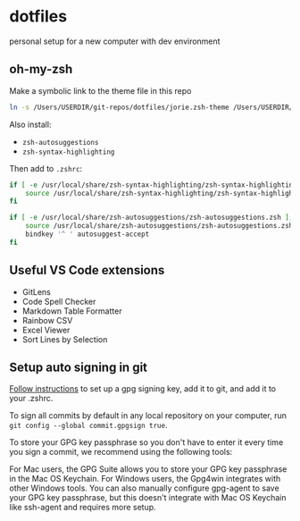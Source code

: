 # dotfiles

personal setup for a new computer with dev environment

## oh-my-zsh

Make a symbolic link to the theme file in this repo

```bash
ln -s /Users/USERDIR/git-repos/dotfiles/jorie.zsh-theme /Users/USERDIR/.oh-my-zsh/themes/jorie.zsh-theme
```

Also install:
* `zsh-autosuggestions`
* `zsh-syntax-highlighting`

Then add to `.zshrc`:

```bash
if [ -e /usr/local/share/zsh-syntax-highlighting/zsh-syntax-highlighting.zsh ]; then
    source /usr/local/share/zsh-syntax-highlighting/zsh-syntax-highlighting.zsh
fi

if [ -e /usr/local/share/zsh-autosuggestions/zsh-autosuggestions.zsh ]; then
    source /usr/local/share/zsh-autosuggestions/zsh-autosuggestions.zsh
    bindkey '^ ' autosuggest-accept
fi
```

## Useful VS Code extensions

* GitLens
* Code Spell Checker
* Markdown Table Formatter
* Rainbow CSV
* Excel Viewer
* Sort Lines by Selection

## Setup auto signing in git

[Follow instructions](https://docs.github.com/en/github/authenticating-to-github/about-commit-signature-verification) to set up a gpg signing key, add it to git, and add it to your .zshrc.

To sign all commits by default in any local repository on your computer, run `git config --global commit.gpgsign true`.

To store your GPG key passphrase so you don't have to enter it every time you sign a commit, we recommend using the following tools:

For Mac users, the GPG Suite allows you to store your GPG key passphrase in the Mac OS Keychain.
For Windows users, the Gpg4win integrates with other Windows tools.
You can also manually configure gpg-agent to save your GPG key passphrase, but this doesn't integrate with Mac OS Keychain like ssh-agent and requires more setup.
